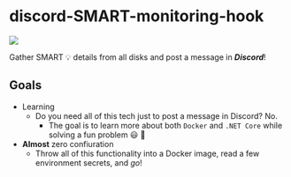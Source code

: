# discord-SMART-monitoring-hook
[![](https://github.com/unthreaded/discord-SMART-monitoring-hook/workflows/Discord%20SMART%20Monitoring%20Hook%20Pipeline/badge.svg)]((https://github.com/unthreaded/discord-SMART-monitoring-hook/actions?workflow=Discord+SMART+Monitoring+Hook+Pipeline))

Gather SMART :bulb: details from all disks and post a message in ***Discord***!

## Goals
* Learning
  * Do you need all of this tech just to post a message in Discord? No.
    * The goal is to learn more about both `Docker` and `.NET Core` while solving a fun problem :smiley: :100:
* **Almost** zero confiuration
  * Throw all of this functionality into a Docker image, read a few environment secrets, and *go*!